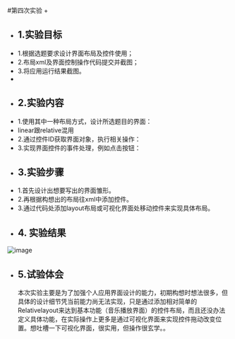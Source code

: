 ﻿#第四次实验
+ 
+ ## 1.实验目标
+ 1.根据选题要求设计界面布局及控件使用；    
+ 2.布局xml及界面控制操作代码提交并截图；  
+ 3.将应用运行结果截图。 
+ 
+ ## 2.实验内容
+ 1.使用其中一种布局方式，设计所选题目的界面：  
+   linear跟relative混用  
+ 2.通过控件ID获取界面对象，执行相关操作：  
+ 3.实现界面控件的事件处理，例如点击按钮： 
+ ## 3.实验步骤
+ 1.首先设计出想要写出的界面雏形。
+ 2.再根据构想出的布局往xml中添加控件。
+ 3.通过代码处添加layout布局或可视化界面处移动控件来实现具体布局。
+ ## 4. 实验结果  
 ![image](https://github.com/LoadedFreak/android-labs-2018/blob/master/soft1614080902417/%234/381750699705308589.jpg)
+ ## 5.试验体会
  本次实验主要是为了加强个人应用界面设计的能力，初期构想时想法很多，但具体的设计细节凭当前能力尚无法实现，只是通过添加相对简单的Relativelayout来达到基本功能（音乐播放界面）的控件布局，而且还没办法定义具体功能，在实际操作上更多是通过可视化界面来实现控件拖动改变位置。想吐槽一下可视化界面，很实用，但操作很玄学。。
